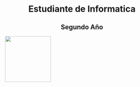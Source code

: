 <div color="black">
<h1 align="center"> Estudiante de Informatica </h1>
<h2 align="center"> Segundo Año </h2>
<a href="https://github.com/BautistaMarquez/SegundoPrimerSemestre"> <img width ="150" src="https://github.com/user-attachments/assets/1d0bfb3e-0c95-4620-b4dd-4629753a052e"> </a>
</div>


